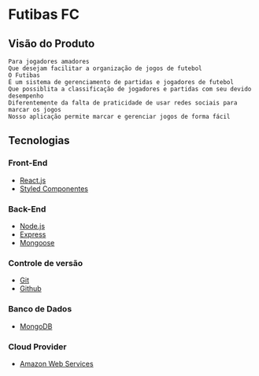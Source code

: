# Futibas FC

## Visão do Produto

```
Para jogadores amadores
Que desejam facilitar a organização de jogos de futebol
O Futibas
É um sistema de gerenciamento de partidas e jogadores de futebol
Que possiblita a classificação de jogadores e partidas com seu devido desempenho
Diferentemente da falta de praticidade de usar redes sociais para marcar os jogos
Nosso aplicação permite marcar e gerenciar jogos de forma fácil
```

## Tecnologias

### Front-End

* [React.js](https://pt-br.reactjs.org/)
* [Styled Componentes](https://www.styled-components.com/)

### Back-End

* [Node.js](https://nodejs.org/en/)
* [Express](https://expressjs.com/pt-br/)
* [Mongoose](https://mongoosejs.com/)

### Controle de versão

* [Git](https://git-scm.com/)
* [Github](https://github.com)

### Banco de Dados 

* [MongoDB](https://www.mongodb.com/)

### Cloud Provider

* [Amazon Web Services](https://aws.amazon.com/pt/)

